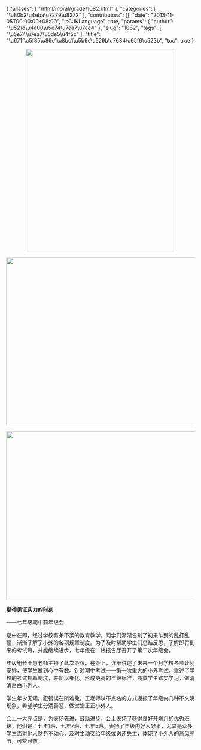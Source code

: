 {
    "aliases": [
        "/html/moral/grade/1082.html"
    ],
    "categories": [
        "\u80b2\u4eba\u7279\u8272"
    ],
    "contributors": [],
    "date": "2013-11-05T00:00:00+08:00",
    "isCJKLanguage": true,
    "params": {
        "author": "\u521d\u4e00\u5e74\u7ea7\u7ec4"
    },
    "slug": "1082",
    "tags": [
        "\u5e74\u7ea7\u5de5\u4f5c"
    ],
    "title": "\u671f\u5f85\u89c1\u8bc1\u5b9e\u529b\u7684\u65f6\u523b",
    "toc": true
}


<img
    src="https://cdn.tfls.online/mirror/full/002faae312b60620e8b7b06db2b48166f92c2e49.jpg"
    style="display:block;margin-left:auto;margin-right:auto;"
    decoding="async"
    fetchpriority="auto"
    loading="lazy"
    height="541"
    width="400"
/>





<img
    src="https://cdn.tfls.online/mirror/full/c11a29313100727c609a6099ab76d7066af7bfc5.jpg"
    style="display:block;margin-left:auto;margin-right:auto;"
    decoding="async"
    fetchpriority="auto"
    loading="lazy"
    height="450"
    width="600"
/>





<img
    src="https://cdn.tfls.online/mirror/full/3b726b229579d18f461d3dab348f910b5c81098b.jpg"
    style="display:block;margin-left:auto;margin-right:auto;"
    decoding="async"
    fetchpriority="auto"
    loading="lazy"
    height="450"
    width="600"
/>




  





**期待见证实力的时刻**




——七年级期中前年级会




期中在即，经过学校有条不紊的教育教学，同学们渐渐告别了初来乍到的乱打乱撞，渐渐了解了小外的各项规章制度。为了及时帮助学生们总结反思，了解即将到来的考试月，并能继续进步，七年级在一楼报告厅召开了第二次年级会。




年级组长王慧老师主持了此次会议。在会上，详细讲述了未来一个月学校各项计划安排，使学生做到心中有数。针对期中考试——第一次重大的小外考试，重述了学校的考试规章制度，并加以细化，形成更高的年级标准，期冀学生踏实学习，做清清白白小外人。




学生年少无知，犯错误在所难免，王老师以不点名的方式通报了年级内几种不文明现象，希望学生分清善恶，做堂堂正正小外人。




会上一大亮点是，为表扬先进，鼓励进步，会上表扬了获得良好开端月的优秀班级，他们是：七年1班、七年7班、七年5班。表扬了年级内好人好事，尤其是众多学生面对他人财务不动心，及时主动交给年级或送还失主，体现了小外人的高风亮节，可赞可敬。







